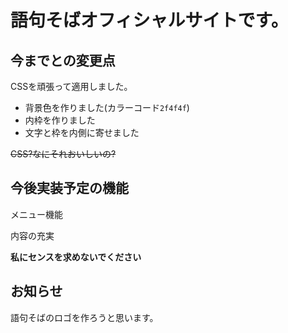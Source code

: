 # 語句そばオフィシャルサイトです。
## 今までとの変更点
CSSを頑張って適用しました。
- 背景色を作りました(カラーコード`2f4f4f`)
- 内枠を作りました
- 文字と枠を内側に寄せました

~~CSS?なにそれおいしいの?~~

## 今後実装予定の機能
 メニュー機能
 
 内容の充実

**私にセンスを求めないでください**

## お知らせ
語句そばのロゴを作ろうと思います。

